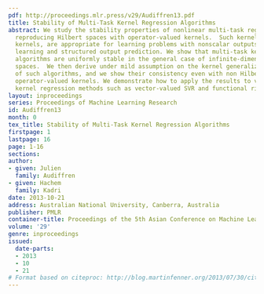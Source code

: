 ```yaml
---
pdf: http://proceedings.mlr.press/v29/Audiffren13.pdf
title: Stability of Multi-Task Kernel Regression Algorithms
abstract: We study the stability properties of nonlinear multi-task regression in
  reproducing Hilbert spaces with operator-valued kernels.  Such kernels, a.k.a. multi-task
  kernels, are appropriate for learning problems with nonscalar outputs like multi-task
  learning and structured output prediction. We show that multi-task kernel regression
  algorithms are uniformly stable in the general case of infinite-dimensional output
  spaces.  We then derive under mild assumption on the kernel generalization bounds
  of such algorithms, and we show their consistency even with non Hilbert-Schmidt
  operator-valued kernels. We demonstrate how to apply the results to various multi-task
  kernel regression methods such as vector-valued SVR and functional ridge regression.
layout: inproceedings
series: Proceedings of Machine Learning Research
id: Audiffren13
month: 0
tex_title: Stability of Multi-Task Kernel Regression Algorithms
firstpage: 1
lastpage: 16
page: 1-16
sections: 
author:
- given: Julien
  family: Audiffren
- given: Hachem
  family: Kadri
date: 2013-10-21
address: Australian National University, Canberra, Australia
publisher: PMLR
container-title: Proceedings of the 5th Asian Conference on Machine Learning
volume: '29'
genre: inproceedings
issued:
  date-parts:
  - 2013
  - 10
  - 21
# Format based on citeproc: http://blog.martinfenner.org/2013/07/30/citeproc-yaml-for-bibliographies/
---
```

